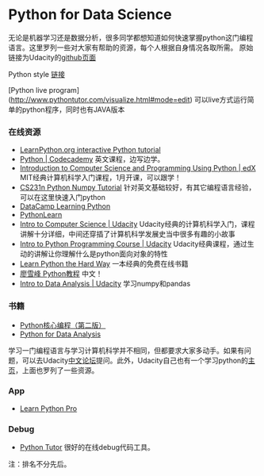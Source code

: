 # Python for Data Science

无论是机器学习还是数据分析，很多同学都想知道如何快速掌握python这门编程语言。这里罗列一些对大家有帮助的资源，每个人根据自身情况各取所需。
原始链接为Udacity的[github页面](https://github.com/udacity/python)

Python style [链接](https://www.python.org/dev/peps/pep-0008/)

[Python live program] (http://www.pythontutor.com/visualize.html#mode=edit) 可以live方式运行简单的python程序，同时也有JAVA版本

### 在线资源

- [LearnPython.org interactive Python tutorial](http://www.learnpython.org/)
- [Python | Codecademy](https://www.codecademy.com/learn/python) 英文课程，边写边学。
- [Introduction to Computer Science and Programming Using Python | edX](https://www.edx.org/course/introduction-computer-science-mitx-6-00-1x-9)
MIT经典计算机科学入门课程，1月开课，可以跟学！
- [CS231n Python Numpy Tutorial](http://cs231n.github.io/python-numpy-tutorial/) 针对英文基础较好，有其它编程语言经验，可以在这里快速入门python
- [DataCamp Learning Python](https://www.datacamp.com/)
- [PythonLearn](http://www.pythonlearn.com/)
- [Intro to Computer Science | Udacity](https://www.udacity.com/course/intro-to-computer-science--cs101) Udacity经典的计算机科学入门，课程讲解十分详细，中间还穿插了计算机科学发展史当中很多有趣的小故事
- [Intro to Python Programming Course | Udacity](https://cn.udacity.com/course/programming-foundations-with-python--ud036) Udacity经典课程，通过生动的讲解让你理解什么是python面向对象的特性
- [Learn Python the Hard Way](https://learnpythonthehardway.org/book/) 一本经典的免费在线书籍
- [廖雪峰 Python教程](http://www.liaoxuefeng.com/wiki/0014316089557264a6b348958f449949df42a6d3a2e542c000) 中文！
- [Intro to Data Analysis | Udacity](https://cn.udacity.com/course/intro-to-data-analysis--ud170) 学习numpy和pandas


### 书籍

- [Python核心编程（第二版）](https://book.douban.com/subject/3112503/)
- [Python for Data Analysis](https://book.douban.com/subject/25779298/)


学习一门编程语言与学习计算机科学并不相同，但都要求大家多动手。如果有问题，可以去Udacity[中文论坛](http://discussions.youdaxue.com/c/standalone-courses)提问。此外，Udacity自己也有一个学习python的[主页](https://www.udacity.com/learn/python)，上面也罗列了一些资源。

### App

- [Learn Python Pro](https://itunes.apple.com/us/app/learn-python-pro/id953972812?mt=8)

### Debug

- [Python Tutor](http://www.pythontutor.com/visualize.html) 很好的在线debug代码工具。

注：排名不分先后。